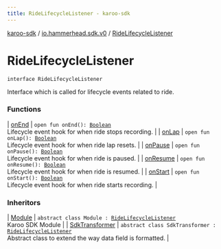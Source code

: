 ```yaml
---
title: RideLifecycleListener - karoo-sdk
---
```


[karoo-sdk](../../index.html) / [io.hammerhead.sdk.v0](../index.html) / [RideLifecycleListener](./index.html)

# RideLifecycleListener

`interface RideLifecycleListener`

Interface which is called for lifecycle events related to ride.

### Functions

| [onEnd](on-end.html) | `open fun onEnd(): `[`Boolean`](https://kotlinlang.org/api/latest/jvm/stdlib/kotlin/-boolean/index.html)<br>Lifecycle event hook for when ride stops recording. |
| [onLap](on-lap.html) | `open fun onLap(): `[`Boolean`](https://kotlinlang.org/api/latest/jvm/stdlib/kotlin/-boolean/index.html)<br>Lifecycle event hook for when ride lap resets. |
| [onPause](on-pause.html) | `open fun onPause(): `[`Boolean`](https://kotlinlang.org/api/latest/jvm/stdlib/kotlin/-boolean/index.html)<br>Lifecycle event hook for when ride is paused. |
| [onResume](on-resume.html) | `open fun onResume(): `[`Boolean`](https://kotlinlang.org/api/latest/jvm/stdlib/kotlin/-boolean/index.html)<br>Lifecycle event hook for when ride is resumed. |
| [onStart](on-start.html) | `open fun onStart(): `[`Boolean`](https://kotlinlang.org/api/latest/jvm/stdlib/kotlin/-boolean/index.html)<br>Lifecycle event hook for when ride starts recording. |

### Inheritors

| [Module](../-module/index.html) | `abstract class Module : `[`RideLifecycleListener`](./index.html)<br>Karoo SDK Module |
| [SdkTransformer](../../io.hammerhead.sdk.v0.datatype.transformer/-sdk-transformer/index.html) | `abstract class SdkTransformer : `[`RideLifecycleListener`](./index.html)<br>Abstract class to extend the way data field is formatted. |

